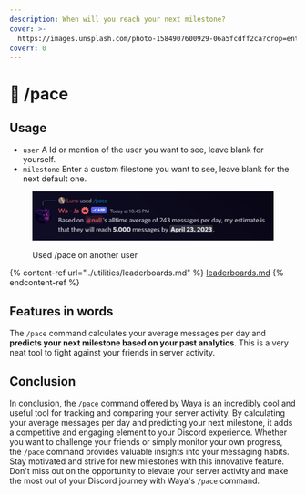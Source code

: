 ```yaml
---
description: When will you reach your next milestone?
cover: >-
  https://images.unsplash.com/photo-1584907600929-06a5fcdff2ca?crop=entropy&cs=srgb&fm=jpg&ixid=M3wxOTcwMjR8MHwxfHNlYXJjaHw0fHxtaWxlc3RvbmV8ZW58MHx8fHwxNjg0MjQ3NzkyfDA&ixlib=rb-4.0.3&q=85
coverY: 0
---
```


# 🥳 /pace

## Usage

* `user` A Id or mention of the user you want to see, leave blank for yourself.
* `milestone` Enter a custom filestone you want to see, leave blank for the next default one.

<figure><img src="../.gitbook/assets/spaces_-MkDzGtaBSR_5HvMl5Cu_uploads_BhiIQRJTBNJ75znE0FiI_image.webp" alt=""><figcaption><p>Used /pace on another user</p></figcaption></figure>

{% content-ref url="../utilities/leaderboards.md" %}
[leaderboards.md](../utilities/leaderboards.md)
{% endcontent-ref %}

## Features in words

The `/pace` command calculates your average messages per day and **predicts your next milestone based on your past analytics**. This is a very neat tool to fight against your friends in server activity.

## Conclusion

In conclusion, the `/pace` command offered by Waya is an incredibly cool and useful tool for tracking and comparing your server activity. By calculating your average messages per day and predicting your next milestone, it adds a competitive and engaging element to your Discord experience. Whether you want to challenge your friends or simply monitor your own progress, the `/pace` command provides valuable insights into your messaging habits. Stay motivated and strive for new milestones with this innovative feature. Don't miss out on the opportunity to elevate your server activity and make the most out of your Discord journey with Waya's `/pace` command.
